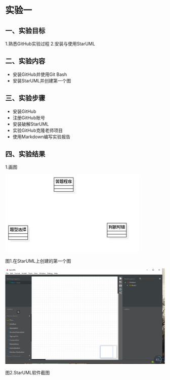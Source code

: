 # 实验一

## 一、实验目标

1.熟悉GitHub实验过程
2.安装与使用StarUML


## 二、实验内容
- 安装GitHub并使用Git Bash
- 安装StarUML并创建第一个图

## 三、实验步骤
- 安装GitHub
- 注册GitHub账号
- 安装破解StarUML
- 实验GitHub克隆老师项目
- 使用Markdown编写实验报告


## 四、实验结果
1.画图

![第一个UML图](./Model1.jpg)

图1.在StarUML上创建的第一个图

![StarUML图](./soft.jpg)

图2.StarUML软件截图
